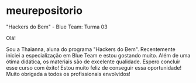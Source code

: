 # meurepositorio
"Hackers do Bem" - Blue Team: Turma 03

Olá!

Sou a Thaianna, aluna do programa "Hackers do Bem". Recentemente iniciei a especialização em Blue Team e estou gostando muito.
Além de uma ótima didática, os materiais são de excelente qualidade.
Espero concluir esse curso com êxito!
Estou muito feliz de conseguir essa oportunidade!
Muito obrigada a todos os profissionais envolvidos!